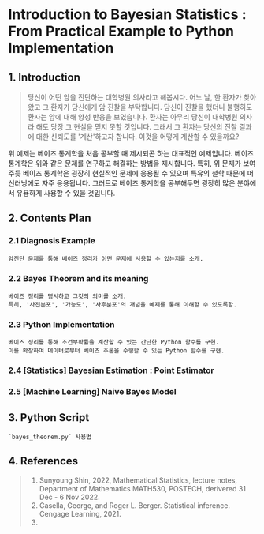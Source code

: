# Introduction to Bayesian Statistics : From Practical Example to Python Implementation 

## 1. Introduction

> 
> 당신이 어떤 암을 진단하는 대학병원 의사라고 해봅시다.
> 어느 날, 한 환자가 찾아왔고 그 환자가 당신에게 암 진찰을 부탁합니다.
> 당신이 진찰을 했더니 불행히도 환자는 암에 대해 양성 반응을 보였습니다.
> 환자는 아무리 당신이 대학병원 의사라 해도 당장 그 현실을 믿지 못할 것입니다.
> 그래서 그 환자는 당신의 진찰 결과에 대한 신뢰도를 '계산'하고자 합니다.
> 이것을 어떻게 계산할 수 있을까요?
>  

위 예제는 베이즈 통계학을 처음 공부할 때 제시되곤 하는 대표적인 예제입니다.
베이즈 통계학은 위와 같은 문제를 연구하고 해결하는 방법을 제시합니다.
특히, 위 문제가 보여주듯 베이즈 통계학은 굉장히 현실적인 문제에 응용될 수 있으며 특유의 철학 때문에 머신러닝에도 자주 응용됩니다.
그러므로 베이즈 통계학을 공부해두면 굉장히 많은 분야에서 유용하게 사용할 수 있을 것입니다.


## 2. Contents Plan

### 2.1 Diagnosis Example
    암진단 문제를 통해 베이즈 정리가 어떤 문제에 사용할 수 있는지를 소개.
### 2.2 Bayes Theorem and its meaning
    베이즈 정리를 명시하고 그것의 의미를 소개.
    특히, '사전분포', '가능도', '사후분포'의 개념을 예제를 통해 이해할 수 있도록함.
### 2.3 Python Implementation
    베이즈 정리를 통해 조건부확률을 계산할 수 있는 간단한 Python 함수를 구현.
    이를 확장하여 데이터로부터 베이즈 추론을 수행할 수 있는 Python 함수를 구현.
### 2.4 [Statistics] Bayesian Estimation : Point Estimator

### 2.5 [Machine Learning] Naive Bayes Model


## 3. Python Script
    `bayes_theorem.py` 사용법


## 4. References

> 1. Sunyoung Shin, 2022, Mathematical Statistics, lecture notes, Department of Mathematics MATH530, POSTECH, derivered 31 Dec - 6 Nov 2022.
> 2. Casella, George, and Roger L. Berger. Statistical inference. Cengage Learning, 2021.
> 3.  





